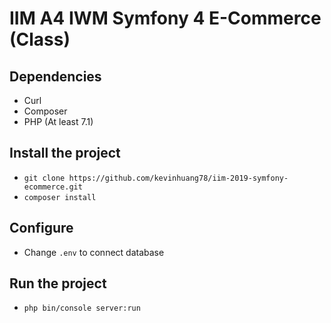 # IIM A4 IWM Symfony 4 E-Commerce (Class)

## Dependencies

- Curl
- Composer
- PHP (At least 7.1)

## Install the project

- `git clone https://github.com/kevinhuang78/iim-2019-symfony-ecommerce.git`
- `composer install`

## Configure

- Change `.env` to connect database

## Run the project

- `php bin/console server:run`